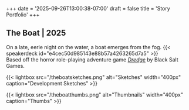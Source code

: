 +++
date = '2025-09-26T13:00:38-07:00'
draft = false
title = 'Story Portfolio'
+++

## The Boat | 2025
On a late, eerie night on the water, a boat emerges from the fog.
{{< speakerdeck id="e4cec50d985143e88b57a4263265d7a5" >}}  
Based off the horror role-playing adventure game <a href="https://www.blacksaltgames.com/games/">_Dredge_</a> by Black Salt Games.

{{< lightbox src="/theboatsketches.png" alt="Sketches" width="400px" caption="Development Sketches" >}}

{{< lightbox src="/theboatthumbs.png" alt="Thumbnails" width="400px" caption="Thumbs" >}}  



